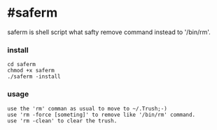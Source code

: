 #saferm
======
saferm is shell script what safty remove command instead to '/bin/rm'.

### install
	cd saferm
	chmod +x saferm
	./saferm -install
	
### usage
	use the 'rm' comman as usual to move to ~/.Trush;-) 
	use 'rm -force [someting]' to remove like '/bin/rm' command.
	use 'rm -clean' to clear the trush.